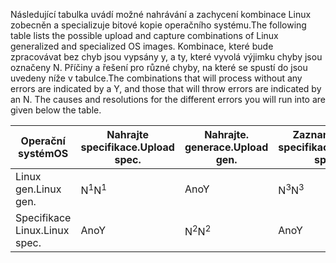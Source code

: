 <span data-ttu-id="28eb7-101">Následující tabulka uvádí možné nahrávání a zachycení kombinace Linux zobecněn a specializuje bitové kopie operačního systému.</span><span class="sxs-lookup"><span data-stu-id="28eb7-101">The following table lists the possible upload and capture combinations of Linux generalized and specialized OS images.</span></span> <span data-ttu-id="28eb7-102">Kombinace, které bude zpracovávat bez chyb jsou vypsány y, a ty, které vyvolá výjimku chyby jsou označeny N. Příčiny a řešení pro různé chyby, na které se spustí do jsou uvedeny níže v tabulce.</span><span class="sxs-lookup"><span data-stu-id="28eb7-102">The combinations that will process without any errors are indicated by a Y, and those that will throw errors are indicated by an N. The causes and resolutions for the different errors you will run into are given below the table.</span></span>

| <span data-ttu-id="28eb7-103">Operační systém</span><span class="sxs-lookup"><span data-stu-id="28eb7-103">OS</span></span> | <span data-ttu-id="28eb7-104">Nahrajte specifikace.</span><span class="sxs-lookup"><span data-stu-id="28eb7-104">Upload spec.</span></span> | <span data-ttu-id="28eb7-105">Nahrajte. generace.</span><span class="sxs-lookup"><span data-stu-id="28eb7-105">Upload gen.</span></span> | <span data-ttu-id="28eb7-106">Zaznamenejte specifikace.</span><span class="sxs-lookup"><span data-stu-id="28eb7-106">Capture spec.</span></span> | <span data-ttu-id="28eb7-107">Zaznamenejte. generace.</span><span class="sxs-lookup"><span data-stu-id="28eb7-107">Capture gen.</span></span> |
| --- | --- | --- | --- | --- |
| <span data-ttu-id="28eb7-108">Linux gen.</span><span class="sxs-lookup"><span data-stu-id="28eb7-108">Linux gen.</span></span> |<span data-ttu-id="28eb7-109">N<sup>1</sup></span><span class="sxs-lookup"><span data-stu-id="28eb7-109">N<sup>1</sup></span></span> |<span data-ttu-id="28eb7-110">Ano</span><span class="sxs-lookup"><span data-stu-id="28eb7-110">Y</span></span> |<span data-ttu-id="28eb7-111">N<sup>3</sup></span><span class="sxs-lookup"><span data-stu-id="28eb7-111">N<sup>3</sup></span></span> |<span data-ttu-id="28eb7-112">Ano</span><span class="sxs-lookup"><span data-stu-id="28eb7-112">Y</span></span> |
| <span data-ttu-id="28eb7-113">Specifikace Linux.</span><span class="sxs-lookup"><span data-stu-id="28eb7-113">Linux spec.</span></span> |<span data-ttu-id="28eb7-114">Ano</span><span class="sxs-lookup"><span data-stu-id="28eb7-114">Y</span></span> |<span data-ttu-id="28eb7-115">N<sup>2</sup></span><span class="sxs-lookup"><span data-stu-id="28eb7-115">N<sup>2</sup></span></span> |<span data-ttu-id="28eb7-116">Ano</span><span class="sxs-lookup"><span data-stu-id="28eb7-116">Y</span></span> |<span data-ttu-id="28eb7-117">N<sup>4</sup></span><span class="sxs-lookup"><span data-stu-id="28eb7-117">N<sup>4</sup></span></span> |

